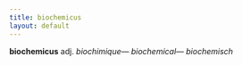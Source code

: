 ```yaml
---
title: biochemicus
layout: default
---
```


**biochemicus** adj. *biochimique— biochemical— biochemisch*